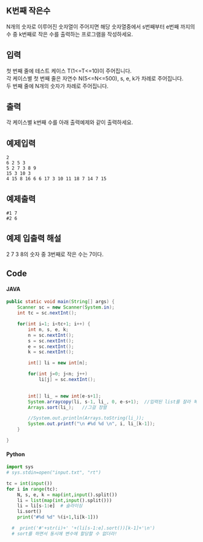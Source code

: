 ## K번째 작은수
N개의 숫자로 이루어진 숫자열이 주어지면 해당 숫자열중에서 s번째부터 e번째 까지의 수 중 k번째로 작은 수를 출력하는 프로그램을 작성하세요.   

## 입력   
첫 번째 줄에 테스트 케이스 T(1<=T<=10)이 주어집니다.    
각 케이스별 첫 번째 줄은 자연수 N(5<=N<=500), s, e, k가 차례로 주어집니다.   
두 번째 줄에 N개의 숫자가 차례로 주어집니다.
   
## 출력   
각 케이스별 k번째 수를 아래 출력예제와 같이 출력하세요.   
   
## 예제입력      
```
2
6 2 5 3
5 2 7 3 8 9
15 3 10 3
4 15 8 16 6 6 17 3 10 11 18 7 14 7 15
```
## 예제출력   
```
#1 7
#2 6
```
## 예제 입출력 해설   
2 7 3 8의 숫자 중 3번째로 작은 수는 7이다.   
   
## Code
#### JAVA   
```java
public static void main(String[] args) {
	Scanner sc = new Scanner(System.in);
	int tc = sc.nextInt();

	for(int i=1; i<tc+1; i++) {
		int n, s, e, k;
		n = sc.nextInt();
		s = sc.nextInt();
		e = sc.nextInt();
		k = sc.nextInt();

		int[] li = new int[n];

		for(int j=0; j<n; j++) 
			li[j] = sc.nextInt();
		

		int[] li_ = new int[e-s+1];
		System.arraycopy(li, s-1, li_, 0, e-s+1);  //입력된 list를 잘라 복사해주기
		Arrays.sort(li_);	//그걸 정렬

		//System.out.println(Arrays.toString(li_));
		System.out.printf("\n #%d %d \n", i, li_[k-1]);
	}

}
```
#### Python
```python
import sys
# sys.stdin=open("input.txt", "rt")

tc = int(input())
for i in range(tc):
    N, s, e, k = map(int,input().split())
    li = list(map(int,input().split()))
    li = li[s-1:e]  # 슬라이싱
    li.sort()
    print("#%d %d" %(i+1,li[k-1]))

  #  print('#'+str(i)+' '+(li[s-1:e].sort())[k-1]+'\n')
  # sort를 하면서 동시에 변수에 할당할 수 없더라! 
```
